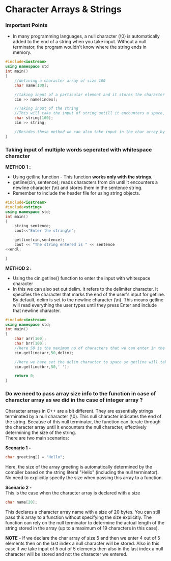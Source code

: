 # Character Arrays & Strings

### Important Points 
- In many programming languages, a null character (\0) is automatically added to the end of a string when you take input. Without a null terminator, the program wouldn't know where the string ends in memory.
```C++
#include<iostream>
using namespace std
int main()
{
    //defining a character array of size 100
    char name[100];

    //taking input of a particular element and it stores the character at that particular index
    cin >> name[index];

    //Taking input of the string 
    //This will take the input of string untill it encounters a space, newline character (enter), tab
    char string[100];
    cin >> string;

    //Besides these method we can also take input in the char array by using for loop
}
```
### Taking input of multiple words seperated with whitespace character
**METHOD 1 :** <br>

- Using getline function - This function **works only with the strings.** <br> 
- getline(cin, sentence); reads characters from cin until it encounters a newline character (\n) and stores them in the sentence string.<br>
- Remember to include the <string> header file for using string objects.
```C++
#include<iostream>
#include<string>
using namespace std;
int main()
{
    string sentence;
    cout<<"Enter the string\n";

    getline(cin,sentence);
    cout << "The string entered is " << sentence
<<endl;

}
```

**METHOD 2 :**

- Using the cin.getline() function to enter the input with whitespace character
- In this we can also set out delim. It refers to the delimiter character. It specifies the character that marks the end of the user's input for getline. By default, delim is set to the newline character (\n). This means getline will read everything the user types until they press Enter and include that newline character. 
```C++
#include<iostream>
using namespace std;
int main()
{
    char arr[100];
    char brr[100];
    //here 50 is the maximum no of characters that we can enter in the input
    cin.getline(arr,50,delim);

    //here we have set the delim character to space so getline will take input till it encounters space character
    cin.getline(brr,50,' ');

    return 0;
}
```

### Do we need to pass array size info to the function in case of character array as we did in the case of integer array ?

Character arrays in C++ are a bit different. They are essentially strings terminated by a null character (\0). This null character indicates the end of the string. Because of this null terminator, the function can iterate through the character array until it encounters the null character, effectively determining the size of the string.<br>
There are two main scenarios:<br>

**Scenario 1 -**
```C++
char greeting[] = "Hello";
```
Here, the size of the array greeting is automatically determined by the compiler based on the string literal "Hello" (including the null terminator). No need to explicitly specify the size when passing this array to a function.<br>

**Scenario 2 -** <br>
This is the case when the character array is declared with a size<br>
```C++
char name[20];
```
This declares a character array name with a size of 20 bytes. You can still pass this array to a function without specifying the size explicitly. The function can rely on the null terminator to determine the actual length of the string stored in the array (up to a maximum of 19 characters in this case).

**NOTE** - If we declare the char array of size 5 and then we enter 4 out of 5 elements then on the last index a null character will be stored. Also in this case if we take input of 5 out of 5 elements then also in the last index a null character will be stored and not the character we entered. <br>

